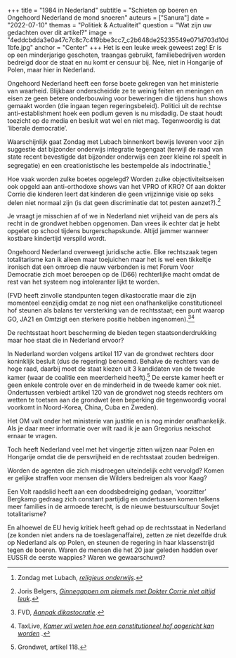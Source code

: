 +++
title = "1984 in Nederland"
subtitle = "Schieten op boeren en Ongehoord Nederland de mond snoeren"
auteurs = ["Sanura"]
date = "2022-07-10"
themas = "Politiek & Actualiteit"
question = "Wat zijn uw gedachten over dit artikel?"
image = "4eddcbdda3e0a47c7c8c7c419bbe3cc7_c2b648de25235549e071d703d10d1bfe.jpg"
anchor = "Center"
+++
Het is een leuke week geweest zeg! Er is op een minderjarige geschoten, traangas gebruikt, familiebedrijven worden bedreigd door de staat en nu komt er censuur bij. Nee, niet in Hongarije of Polen, maar hier in Nederland. 

Ongehoord Nederland heeft een forse boete gekregen van het ministerie van waarheid. Blijkbaar onderscheidde ze te weinig feiten en meningen en eisen ze geen betere onderbouwing voor beweringen die tijdens hun shows gemaakt worden (die ingaan tegen regeringsbeleid). Politici uit de rechtse anti-establishment hoek een podium geven is nu misdadig. De staat houdt toezicht op de media en besluit wat wel en niet mag. Tegenwoordig is dat ‘liberale democratie’. 

Waarschijnlijk gaat Zondag met Lubach binnenkort bewijs leveren voor zijn suggestie dat bijzonder onderwijs integratie tegengaat (terwijl de raad van state recent bevestigde dat bijzonder onderwijs een zeer kleine rol speelt in segregatie) en een creationistische les bestempelde als indoctrinatie.[^1]

Hoe vaak worden zulke boetes opgelegd? Worden zulke objectiviteitseisen ook opgeld aan anti-orthodoxe shows van het VPRO of KRO? Of aan dokter Corrie die kinderen leert dat kinderen die geen vrijzinnige visie op seks delen niet normaal zijn (is dat geen discriminatie dat tot pesten aanzet?).[^2]

Je vraagt je misschien af of we in Nederland niet vrijheid van de pers als recht in de grondwet hebben opgenomen. Dan vrees ik echter dat je hebt opgelet op school tijdens burgerschapskunde. Altijd jammer wanneer kostbare kindertijd verspild wordt. 

Ongehoord Nederland overweegt juridische actie. Elke rechtszaak tegen totalitarisme kan ik alleen maar toejuichen maar het is wel een tikkeltje ironisch dat een omroep die nauw verbonden is met Forum Voor Democratie zich moet beroepen op de (D66) rechterlijke macht omdat de rest van het systeem nog intoleranter lijkt te worden. 

(FVD heeft zinvolle standpunten tegen dikastocratie maar die zijn momenteel eenzijdig omdat ze nog niet een onafhankelijke constitutioneel hof steunen als balans ter versterking van de rechtsstaat; een punt waarop GO, JA21 en Omtzigt een sterkere positie hebben ingenomen).[^3][^5]

De rechtsstaat hoort bescherming de bieden tegen staatsonderdrukking maar hoe staat die in Nederland ervoor?

In Nederland worden volgens artikel 117 van de grondwet rechters door koninklijk besluit (dus de regering) benoemd. Behalve de rechters van de hoge raad, daarbij moet de staat kiezen uit 3 kandidaten van de tweede kamer (waar de coalitie een meerderheid heeft).[^6] De eerste kamer heeft er geen enkele controle over en de minderheid in de tweede kamer ook niet. Ondertussen verbiedt artikel 120 van de grondwet nog steeds rechters om wetten te toetsen aan de grondwet (een beperking die tegenwoordig vooral voorkomt in Noord-Korea, China, Cuba en Zweden).

Het OM valt onder het ministerie van justitie en is nog minder onafhankelijk. Als je daar meer informatie over wilt raad ik je aan Gregorius nekschot ernaar te vragen.

Toch heeft Nederland veel met het vingertje zitten wijzen naar Polen en Hongarije omdat die de persvrijheid en de rechtsstaat zouden bedreigen.

Worden de agenten die zich misdroegen uiteindelijk echt vervolgd? Komen er gelijke straffen voor mensen die Wilders bedreigen als voor Kaag?

Een Volt raadslid heeft aan een doodsbedreiging gedaan, ‘voorzitter’ Bergkamp gedraag zich constant partijdig en ondertussen komen telkens meer families in de armoede terecht, is de nieuwe bestuurscultuur Sovjet totalitarisme? 

En alhoewel de EU hevig kritiek heeft gehad op de rechtsstaat in Nederland (ze konden niet anders na de toeslagenaffaire), zetten ze niet dezelfde druk op Nederland als op Polen, en steunen de regering in haar klassenstrijd tegen de boeren. Waren de mensen die het 20 jaar geleden hadden over EUSSR de eerste wappies? Waren we gewaarschuwd?

[^1]: Zondag met Lubach, *[religieus onderwijs](https://www.youtube.com/watch?v=4beiTyAcYf0)*.
[^2]: Joris Belgers, *[Ginnegappen om piemels met Dokter Corrie niet altijd leuk](https://www.trouw.nl/nieuws/ginnegappen-om-piemels-met-dokter-corrie-niet-altijd-leuk~b683238a/)*.
[^3]: FVD, *[Aanpak dikastocratie](https://www.fvd.nl/aanpak-dikastocratie)*.
[^4]: JA21 Verkiezingsprogramma 2021-2025, 4.4.
[^5]: TaxLive, *[Kamer wil weten hoe een constitutioneel hof opgericht kan worden](<>)* .
[^6]: Grondwet, artikel 118.